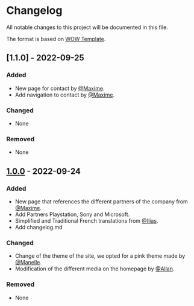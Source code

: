# Changelog

All notable changes to this project will be documented in this file.

The format is based on [WOW Template](https://github.com/toidicode/template/tree/master/34-wow).

## [1.1.0] - 2022-09-25

### Added

- New page for contact by [@Maxime](https://github.com/maxousql).
- Add navigation to contact by [@Maxime](https://github.com/maxousql).

### Changed

- None
### Removed
- None

## [1.0.0] - 2022-09-24

### Added

- New page that references the different partners of the company from [@Maxime](https://github.com/maxousql).
- Add Partners Playstation, Sony and Microsoft.
- Simplified and Traditional French translations from [@Ilias](https://github.com/ilias2711).
- Add changelog.md

### Changed

- Change of the theme of the site, we opted for a pink theme made by [@Manelle](https://github.com/manelleha).
- Modification of the different media on the homepage by [@Allan](https://github.com/OukhtySama).

### Removed
- None

[1.0.0]: https://github.com/maxousql/ProjectMAMI/releases/tag/v1.0.0
